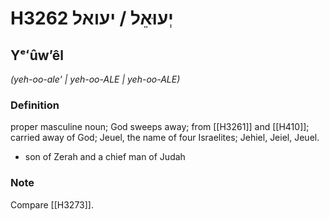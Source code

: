 # H3262 יְעוּאֵל / יעואל

## Yᵉʻûwʼêl

_(yeh-oo-ale' | yeh-oo-ALE | yeh-oo-ALE)_

### Definition

proper masculine noun; God sweeps away; from [[H3261]] and [[H410]]; carried away of God; Jeuel, the name of four Israelites; Jehiel, Jeiel, Jeuel.

- son of Zerah and a chief man of Judah


### Note

Compare [[H3273]].

